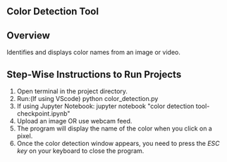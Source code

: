 ## Color Detection Tool

## Overview
Identifies and displays color names from an image or video.

## Step-Wise Instructions to Run Projects
1. Open terminal in the project directory.
2. Run:(If using VScode)
   python color_detection.py
3. If using Jupyter Notebook:
   jupyter notebook "color detection tool-checkpoint.ipynb"
4. Upload an image OR use webcam feed.
5. The program will display the name of the color when you click on a pixel.
6. Once the color detection window appears, you need to press the *ESC key* on your keyboard to close the program.
